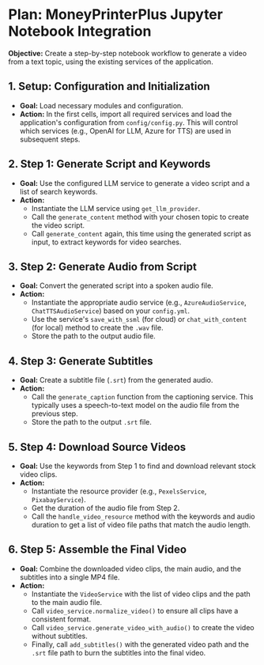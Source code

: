 # Plan: MoneyPrinterPlus Jupyter Notebook Integration

**Objective:** Create a step-by-step notebook workflow to generate a video from a text topic, using the existing services of the application.

## 1. Setup: Configuration and Initialization

*   **Goal:** Load necessary modules and configuration.
*   **Action:** In the first cells, import all required services and load the application's configuration from `config/config.py`. This will control which services (e.g., OpenAI for LLM, Azure for TTS) are used in subsequent steps.

## 2. Step 1: Generate Script and Keywords

*   **Goal:** Use the configured LLM service to generate a video script and a list of search keywords.
*   **Action:**
    *   Instantiate the LLM service using `get_llm_provider`.
    *   Call the `generate_content` method with your chosen topic to create the video script.
    *   Call `generate_content` again, this time using the generated script as input, to extract keywords for video searches.

## 3. Step 2: Generate Audio from Script

*   **Goal:** Convert the generated script into a spoken audio file.
*   **Action:**
    *   Instantiate the appropriate audio service (e.g., `AzureAudioService`, `ChatTTSAudioService`) based on your `config.yml`.
    *   Use the service's `save_with_ssml` (for cloud) or `chat_with_content` (for local) method to create the `.wav` file.
    *   Store the path to the output audio file.

## 4. Step 3: Generate Subtitles

*   **Goal:** Create a subtitle file (`.srt`) from the generated audio.
*   **Action:**
    *   Call the `generate_caption` function from the captioning service. This typically uses a speech-to-text model on the audio file from the previous step.
    *   Store the path to the output `.srt` file.

## 5. Step 4: Download Source Videos

*   **Goal:** Use the keywords from Step 1 to find and download relevant stock video clips.
*   **Action:**
    *   Instantiate the resource provider (e.g., `PexelsService`, `PixabayService`).
    *   Get the duration of the audio file from Step 2.
    *   Call the `handle_video_resource` method with the keywords and audio duration to get a list of video file paths that match the audio length.

## 6. Step 5: Assemble the Final Video

*   **Goal:** Combine the downloaded video clips, the main audio, and the subtitles into a single MP4 file.
*   **Action:**
    *   Instantiate the `VideoService` with the list of video clips and the path to the main audio file.
    *   Call `video_service.normalize_video()` to ensure all clips have a consistent format.
    *   Call `video_service.generate_video_with_audio()` to create the video without subtitles.
    *   Finally, call `add_subtitles()` with the generated video path and the `.srt` file path to burn the subtitles into the final video.
